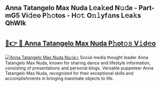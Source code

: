 ## Anna Tatangelo Max Nuda L𝚎a𝚔ed N𝚞𝚍e - Part-mG5 Vi𝚍𝚎o P𝚑𝚘tos - H𝚘𝚝 O𝚗𝚕yf𝚊ns L𝚎a𝚔s QhWIk

# <h2><a href="http://kf3z1tz.oniu.top/?m=Anna+Tatangelo+Max+Nuda">🔗👉 🔴 Anna Tatangelo Max Nuda P𝚑ot𝚘𝚜 V𝚒d𝚎o</a></h2>

[![Anna Tatangelo Max Nuda Nu𝚍e𝚜](https://i.imgur.com/0qMVB7G.gif)](http://kf3z1tz.oniu.top/?m=Anna+Tatangelo+Max+Nuda)
Social media thought leader Anna Tatangelo Max Nuda, known for sharing dance and lifestyle information, consisting of presentations and personal blogs. Versatile puppeteer Anna Tatangelo Max Nuda, recognized for their exceptional skills and accomplishments in bringing inanimate objects to life.  
